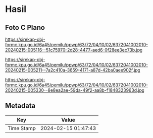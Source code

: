# Hasil

## Foto C Plano

https://sirekap-obj-formc.kpu.go.id/6a45/pemilu/ppwp/63/72/04/10/02/6372041002010-20240215-005116--51c75970-2d28-4477-aed6-0f28ee3ec73b.jpg

https://sirekap-obj-formc.kpu.go.id/6a45/pemilu/ppwp/63/72/04/10/02/6372041002010-20240215-005211--7a2c410a-3659-4171-a87d-42ba0aee902f.jpg

https://sirekap-obj-formc.kpu.go.id/6a45/pemilu/ppwp/63/72/04/10/02/6372041002010-20240215-005330--8e8ea2ae-59da-49f2-aa8b-f1848323963d.jpg


## Metadata

| Key        | Value               |
| ---------- | ------------------- |
| Time Stamp | 2024-02-15 01:47:43 |



